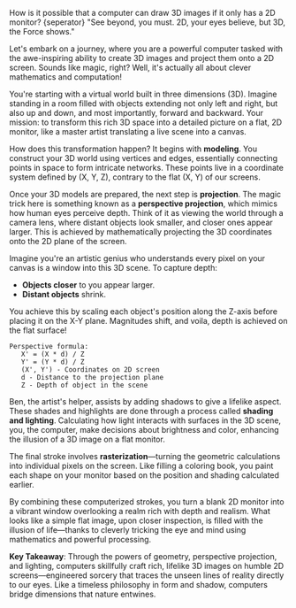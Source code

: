 How is it possible that a computer can draw 3D images if it only has a 2D monitor?
{seperator}
"See beyond, you must. 2D, your eyes believe, but 3D, the Force shows."  

Let's embark on a journey, where you are a powerful computer tasked with the awe-inspiring ability to create 3D images and project them onto a 2D screen. Sounds like magic, right? Well, it's actually all about clever mathematics and computation!

You're starting with a virtual world built in three dimensions (3D). Imagine standing in a room filled with objects extending not only left and right, but also up and down, and most importantly, forward and backward. Your mission: to transform this rich 3D space into a detailed picture on a flat, 2D monitor, like a master artist translating a live scene into a canvas.

How does this transformation happen? It begins with **modeling**. You construct your 3D world using vertices and edges, essentially connecting points in space to form intricate networks. These points live in a coordinate system defined by (X, Y, Z), contrary to the flat (X, Y) of our screens. 

Once your 3D models are prepared, the next step is **projection**. The magic trick here is something known as a **perspective projection**, which mimics how human eyes perceive depth. Think of it as viewing the world through a camera lens, where distant objects look smaller, and closer ones appear larger. This is achieved by mathematically projecting the 3D coordinates onto the 2D plane of the screen.

Imagine you're an artistic genius who understands every pixel on your canvas is a window into this 3D scene. To capture depth:
- **Objects closer** to you appear larger.
- **Distant objects** shrink.

You achieve this by scaling each object's position along the Z-axis before placing it on the X-Y plane. Magnitudes shift, and voila, depth is achieved on the flat surface!

```
Perspective formula:
   X' = (X * d) / Z
   Y' = (Y * d) / Z
   (X', Y') - Coordinates on 2D screen
   d - Distance to the projection plane
   Z - Depth of object in the scene
```

Ben, the artist's helper, assists by adding shadows to give a lifelike aspect. These shades and highlights are done through a process called **shading and lighting**. Calculating how light interacts with surfaces in the 3D scene, you, the computer, make decisions about brightness and color, enhancing the illusion of a 3D image on a flat monitor. 

The final stroke involves **rasterization**—turning the geometric calculations into individual pixels on the screen. Like filling a coloring book, you paint each shape on your monitor based on the position and shading calculated earlier.

By combining these computerized strokes, you turn a blank 2D monitor into a vibrant window overlooking a realm rich with depth and realism. What looks like a simple flat image, upon closer inspection, is filled with the illusion of life—thanks to cleverly tricking the eye and mind using mathematics and powerful processing.

**Key Takeaway**: Through the powers of geometry, perspective projection, and lighting, computers skillfully craft rich, lifelike 3D images on humble 2D screens—engineered sorcery that traces the unseen lines of reality directly to our eyes. Like a timeless philosophy in form and shadow, computers bridge dimensions that nature entwines.